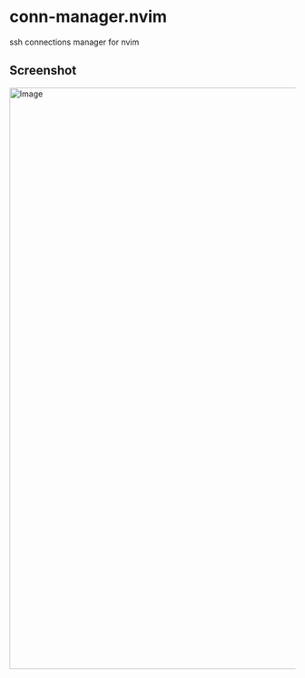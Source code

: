 # conn-manager.nvim
ssh connections manager for nvim

## Screenshot
<img width="1022" alt="Image" src="https://github.com/user-attachments/assets/41c9c586-390d-4cb4-8d0b-6954e0eece2c" />
